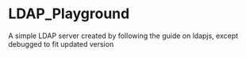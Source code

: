 # LDAP_Playground
A simple LDAP server created by following the guide on ldapjs, except debugged to fit updated version